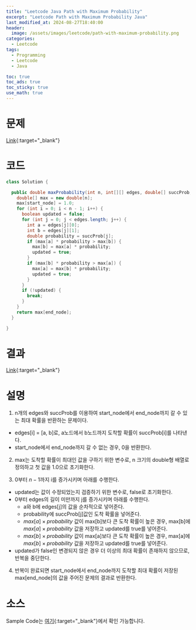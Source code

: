 ```yaml
---
title: "Leetcode Java Path with Maximum Probability"
excerpt: "Leetcode Path with Maximum Probability Java"
last_modified_at: 2024-08-27T18:40:00
header:
  image: /assets/images/leetcode/path-with-maximum-probability.png
categories:
  - Leetcode
tags:
  - Programming
  - Leetcode
  - Java

toc: true
toc_ads: true
toc_sticky: true
use_math: true
---
```

# 문제
[Link](https://leetcode.com/problems/path-with-maximum-probability/){:target="_blank"}

# 코드
```java
class Solution {

  public double maxProbability(int n, int[][] edges, double[] succProb, int start_node, int end_node) {
    double[] max = new double[n];
    max[start_node] = 1.0;
    for (int i = 0; i < n - 1; i++) {
      boolean updated = false;
      for (int j = 0; j < edges.length; j++) {
        int a = edges[j][0];
        int b = edges[j][1];
        double probability = succProb[j];
        if (max[a] * probability > max[b]) {
          max[b] = max[a] * probability;
          updated = true;
        }
        if (max[b] * probability > max[a]) {
          max[a] = max[b] * probability;
          updated = true;
        }
      }
      if (!updated) {
        break;
      }
    }
    return max[end_node];
  }

}
```

# 결과
[Link](https://leetcode.com/problems/path-with-maximum-probability/submissions/1369877894/){:target="_blank"}

# 설명
1. n개의 edges와 succProb를 이용하여 start_node에서 end_node까지 갈 수 있는 최대 확률을 반환하는 문제이다.
- edges[i] = [a, b]로, a노드에서 b노드까지 도착할 확률이 succProb[i]를 나타낸다.
- start_node에서 end_node까지 갈 수 없는 경우, 0을 반환한다.

2. max는 도착할 확률이 최대인 값을 구하기 위한 변수로, n 크기의 double형 배열로 정의하고 첫 값을 1.0으로 초기화한다.

3. 0부터 $n - 1$까지 i를 증가시키며 아래를 수행한다.
- updated는 값이 수정되었는지 검증하기 위한 변수로, false로 초기화한다.
- 0부터 edges의 길이 미만까지 j를 증가시키며 아래를 수행한다.
  - a와 b에 edges[j]의 값을 순차적으로 넣어준다.
  - probability에 succProb[j]값인 도착 확률을 넣어준다.
  - $max[a] \times probability$ 값이 max[b]보다 큰 도착 확률이 높은 경우, max[b]에 $max[a] \times probability$ 값을 저장하고 updated를 true를 넣어준다.
  - $max[b] \times probability$ 값이 max[a]보다 큰 도착 확률이 높은 경우, max[a]에 $max[b] \times probability$ 값을 저장하고 updated를 true를 넣어준다.
- updated가 false인 변경되지 않은 경우 더 이상의 최대 확률이 존재하지 않으므로, 반복을 중단한다.

4. 반복이 완료되면 start_node에서 end_node까지 도착할 최대 확률이 저장된 max[end_node]의 값을 주어진 문제의 결과로 반환한다.

# 소스
Sample Code는 [여기](https://github.com/GracefulSoul/leetcode/blob/master/src/main/java/gracefulsoul/problems/PathWithMaximumProbability.java){:target="_blank"}에서 확인 가능합니다.
